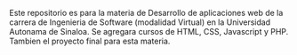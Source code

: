 Este repositorio es para la materia de Desarrollo de aplicaciones web de la carrera de Ingenieria de Software (modalidad Virtual) en la Universidad Autonama de Sinaloa.
Se agregara cursos de HTML, CSS, Javascript y PHP. Tambien el proyecto final para esta materia.

